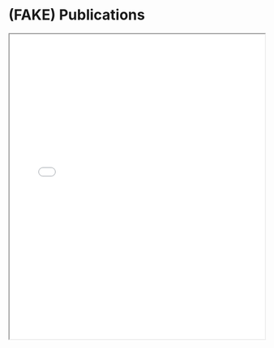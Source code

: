 # (FAKE) Publications

<iframe width="100%" height="600" src="./media/MJRV_Academic_CV.pdf">

<iframe width="100%" height="600" src="./media/Publications.pdf">